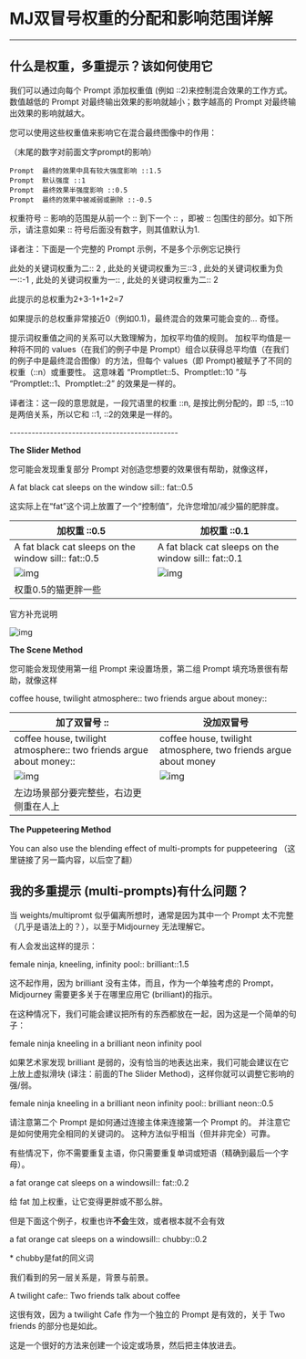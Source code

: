 #  MJ双冒号权重的分配和影响范围详解
---
## 什么是权重，多重提示？该如何使用它

我们可以通过向每个 Prompt 添加权重值 (例如 ::2)来控制混合效果的工作方式。 数值越低的 Prompt 对最终输出效果的影响就越小；数字越高的 Prompt 对最终输出效果的影响就越大。



您可以使用这些权重值来影响它在混合最终图像中的作用：

（末尾的数字对前面文字prompt的影响）

```plain
Prompt  最终的效果中具有较大强度影响 ::1.5
Prompt  默认强度 ::1
Prompt  最终效果半强度影响 ::0.5
Prompt  最终的效果中被减弱或删除 ::-0.5
```



权重符号 :: 影响的范围是从前一个 :: 到下一个 :: ，即被 :: 包围住的部分。如下所示，️️请注意如果 :: 符号后面没有数字，则其值默认为1.



译者注：下面是一个完整的 Prompt 示例，不是多个示例忘记换行

此处的关键词权重为二:: 2 , 此处的关键词权重为三::3 , 此处的关键词权重为负一::-1 , 此处的关键词权重为一:: , 此处的关键词权重为二:: 2



此提示的总权重为2+3-1+1+2=7

如果提示的总权重非常接近0（例如0.1)，最终混合的效果可能会变的... 奇怪。

提示词权重值之间的关系可以大致理解为，加权平均值的规则。 加权平均值是一种将不同的 values（在我们的例子中是 Prompt）组合以获得总平均值（在我们的例子中是最终混合图像）的方法，但每个 values（即 Prompt)被赋予了不同的权重（::n）或重要性。 这意味着 “Promptlet::5、Promptlet::10 ”与 “Promptlet::1、Promptlet::2” 的效果是一样的。

译者注：这一段的意思就是，一段咒语里的权重 ::n, 是按比例分配的，即 ::5, ::10 是两倍关系，所以它和 ::1, ::2的效果是一样的。



\----------------------------------------------

**The Slider Method**

您可能会发现重复部分 Prompt 对创造您想要的效果很有帮助，就像这样，

A fat black cat sleeps on the window sill:: fat::0.5

这实际上在“fat”这个词上放置了一个“控制值”，允许您增加/减少猫的肥胖度。

| 加权重 ::0.5                                                 | 加权重 ::0.1                                                 |
| ------------------------------------------------------------ | ------------------------------------------------------------ |
| A fat black cat sleeps on the window sill:: fat::0.5         | A fat black cat sleeps on the window sill:: fat::0.1         |
| ![img](https://cdn.jsdelivr.net/gh/misu198/Midjourney@main/guge/7f2cbb204d27cbf1713433948.png_q900) | ![img](https://cdn.jsdelivr.net/gh/misu198/Midjourney@main/guge/a32867b0743660d1713433948.png_q900) |
| 权重0.5的猫更胖一些                                          |                                                              |



官方补充说明

![img](https://cdn.jsdelivr.net/gh/misu198/Midjourney@main/guge/b0970e6165a76011713433947.png_q900)



**The Scene Method**

您可能会发现使用第一组 Prompt 来设置场景，第二组 Prompt 填充场景很有帮助，就像这样

coffee house, twilight atmosphere:: two friends argue about money::

| 加了双冒号 ::                                                | 没加双冒号                                                   |
| ------------------------------------------------------------ | ------------------------------------------------------------ |
| coffee house, twilight atmosphere:: two friends argue about money:: | coffee house, twilight atmosphere, two friends argue about money |
| ![img](https://cdn.jsdelivr.net/gh/misu198/Midjourney@main/guge/d3b033a492e4a0b1713433972.png_q900) | ![img](https://cdn.jsdelivr.net/gh/misu198/Midjourney@main/guge/7c304be828621713433980.png_q900) |
| 左边场景部分要完整些，右边更侧重在人上                       |                                                              |



**The Puppeteering Method**

You can also use the blending effect of multi-prompts for puppeteering （这里链接了另一篇内容，以后空了翻）



## 我的多重提示 (multi-prompts)有什么问题？

当 weights/multipromt 似乎偏离所想时，通常是因为其中一个 Prompt 太不完整（几乎是语法上的？），以至于Midjourney 无法理解它。



有人会发出这样的提示：

female ninja, kneeling, infinity pool:: brilliant::1.5



这不起作用，因为 brilliant 没有主体，而且，作为一个单独考虑的 Prompt，Midjourney 需要更多关于在哪里应用它 (brilliant)的指示。



在这种情况下，我们可能会建议把所有的东西都放在一起，因为这是一个简单的句子：

female ninja kneeling in a brilliant neon infinity pool



如果艺术家发现 brilliant 是弱的，没有恰当的地表达出来，我们可能会建议在它上放上虚拟滑块 (译注：前面的The Slider Method)，这样你就可以调整它影响的强/弱。

female ninja kneeling in a brilliant neon infinity pool:: brilliant neon::0.5

请注意第二个 Prompt 是如何通过连接主体来连接第一个 Prompt 的。 并注意它是如何使用完全相同的关键词的。 这种方法似乎相当（但并非完全）可靠。



有些情况下，你不需要重复主语，你只需要重复单词或短语（精确到最后一个字母）。

a fat orange cat sleeps on a windowsill:: fat::0.2

给 fat 加上权重，让它变得更胖或不那么胖。



但是下面这个例子，权重也许**不会**生效，或者根本就不会有效

a fat orange cat sleeps on a windowsill:: chubby::0.2

\* chubby是fat的同义词  



我们看到的另一层关系是，背景与前景。

A twilight cafe:: Two friends talk about coffee

这很有效，因为 a twilight Cafe 作为一个独立的 Prompt 是有效的，关于 Two friends 的部分也是如此。

这是一个很好的方法来创建一个设定或场景，然后把主体放进去。